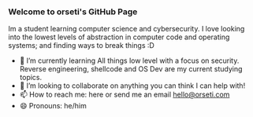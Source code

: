 ### Welcome to orseti's GitHub Page

Im a student learning computer science and cybersecurity. I love looking into the lowest levels of abstraction in computer code and operating systems; and finding ways to break things :D

- 🌱 I’m currently learning All things low level with a focus on security. Reverse engineering, shellcode and OS Dev are my current studying topics.
- 👯 I’m looking to collaborate on anything you can think I can help with! 
- 📫 How to reach me: here or send me an email hello@orseti.com
- 😄 Pronouns: he/him
